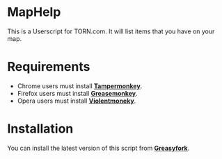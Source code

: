 # MapHelp
This is a Userscript for TORN.com.
It will list items that you have on your map.

# Requirements
* Chrome users must install [**Tampermonkey**](https://chrome.google.com/webstore/detail/tampermonkey/dhdgffkkebhmkfjojejmpbldmpobfkfo?hl=en).
* Firefox users must install [**Greasemonkey**](https://addons.mozilla.org/en-US/firefox/addon/greasemonkey/).
* Opera users must install [**Violentmoneky**](https://addons.opera.com/en/extensions/details/violent-monkey/?display=en).

# Installation
You can install the latest version of this script from [**Greasyfork**](https://greasyfork.org/en/scripts/19721-maphelp).